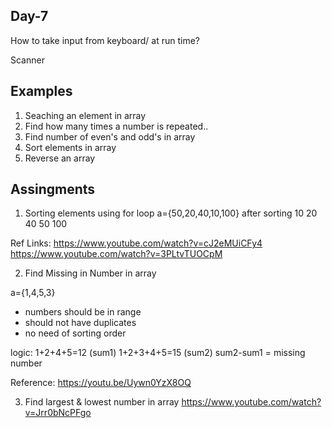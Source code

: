 Day-7
-------
How to take input from keyboard/ at run time?

Scanner

Examples
-----------
1) Seaching an element in array
2) Find how many times a number is repeated..
3) Find number of even's and odd's in array
4) Sort elements in array
5) Reverse an array


Assingments
-----------
1) Sorting elements  using  for loop
   a={50,20,40,10,100}
   after sorting 10 20 40 50 100

Ref Links:
https://www.youtube.com/watch?v=cJ2eMUiCFy4
https://www.youtube.com/watch?v=3PLtvTUOCpM

2) Find Missing in Number in array

a={1,4,5,3}
* numbers should be in range
* should not have duplicates
* no need of sorting order

logic:  1+2+4+5=12 (sum1)
1+2+3+4+5=15 (sum2)
sum2-sum1 = missing number

Reference: https://youtu.be/Uywn0YzX8OQ

3) Find largest & lowest number in array
   https://www.youtube.com/watch?v=Jrr0bNcPFgo
